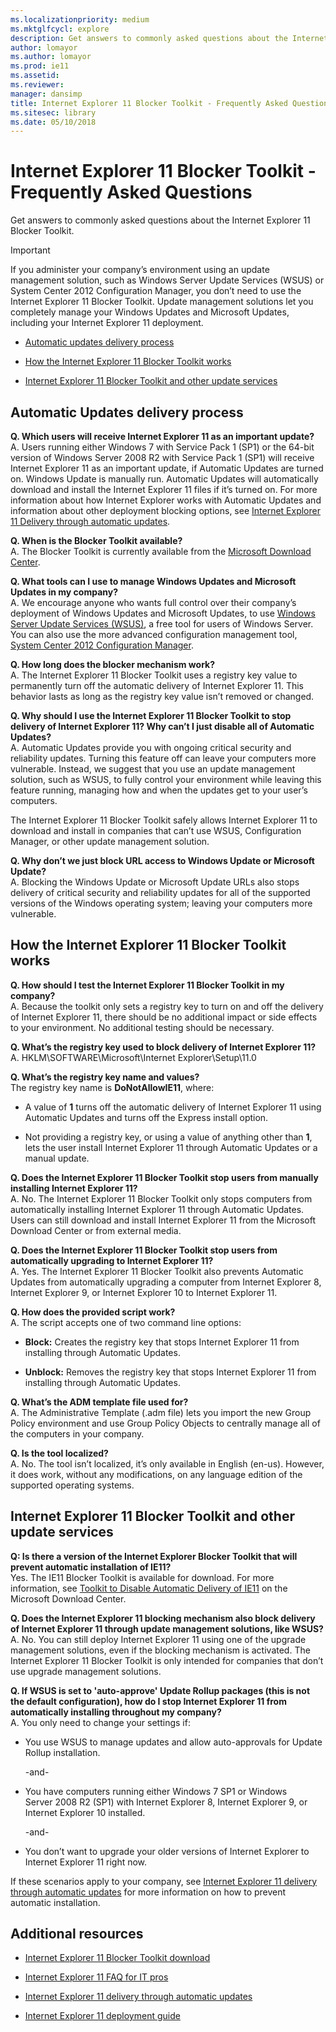 ```yaml
---
ms.localizationpriority: medium
ms.mktglfcycl: explore
description: Get answers to commonly asked questions about the Internet Explorer 11 Blocker Toolkit.
author: lomayor
ms.author: lomayor
ms.prod: ie11
ms.assetid: 
ms.reviewer: 
manager: dansimp
title: Internet Explorer 11 Blocker Toolkit - Frequently Asked Questions
ms.sitesec: library
ms.date: 05/10/2018
---
```


# Internet Explorer 11 Blocker Toolkit - Frequently Asked Questions

Get answers to commonly asked questions about the Internet Explorer 11 Blocker Toolkit.  

>[!Important]
>If you administer your company’s environment using an update management solution, such as Windows Server Update Services (WSUS) or System Center 2012 Configuration Manager, you don’t need to use the Internet Explorer 11 Blocker Toolkit. Update management solutions let you completely manage your Windows Updates and Microsoft Updates, including your Internet Explorer 11 deployment.

-   [Automatic updates delivery process](#automatic-updates-delivery-process)

-   [How the Internet Explorer 11 Blocker Toolkit works](#how-the-internet-explorer-11-blocker-toolkit-works)

-   [Internet Explorer 11 Blocker Toolkit and other update services](#internet-explorer-11-blocker-toolkit-and-other-update-services)

## Automatic Updates delivery process


**Q. Which users will receive Internet Explorer 11 as an important update?**  
A. Users running either Windows 7 with Service Pack 1 (SP1) or the 64-bit version of Windows Server 2008 R2 with Service Pack 1 (SP1) will receive Internet Explorer 11 as an important update, if Automatic Updates are turned on. Windows Update is manually run. Automatic Updates will automatically download and install the Internet Explorer 11 files if it’s turned on. For more information about how Internet Explorer works with Automatic Updates and information about other deployment blocking options, see [Internet Explorer 11 Delivery through automatic updates](../ie11-deploy-guide/ie11-delivery-through-automatic-updates.md).  
  
**Q. When is the Blocker Toolkit available?**  
A. The Blocker Toolkit is currently available from the [Microsoft Download Center](https://www.microsoft.com/download/details.aspx?id=40722).  
  
**Q. What tools can I use to manage Windows Updates and Microsoft Updates in my company?**  
A. We encourage anyone who wants full control over their company’s deployment of Windows Updates and Microsoft Updates, to use [Windows Server Update Services (WSUS)](https://docs.microsoft.com/windows-server/administration/windows-server-update-services/get-started/windows-server-update-services-wsus), a free tool for users of Windows Server. You can also use the more advanced configuration management tool, [System Center 2012 Configuration Manager](https://technet.microsoft.com/library/gg682041.aspx).  
  
**Q. How long does the blocker mechanism work?**  
A. The Internet Explorer 11 Blocker Toolkit uses a registry key value to permanently turn off the automatic delivery of Internet Explorer 11. This behavior lasts as long as the registry key value isn’t removed or changed.   
  
**Q. Why should I use the Internet Explorer 11 Blocker Toolkit to stop delivery of Internet Explorer 11? Why can’t I just disable all of Automatic Updates?**  
A. Automatic Updates provide you with ongoing critical security and reliability updates. Turning this feature off can leave your computers more vulnerable. Instead, we suggest that you use an update management solution, such as WSUS, to fully control your environment while leaving this feature running, managing how and when the updates get to your user’s computers.  
  
The Internet Explorer 11 Blocker Toolkit safely allows Internet Explorer 11 to download and install in companies that can’t use WSUS, Configuration Manager, or
other update management solution.  
  
**Q. Why don’t we just block URL access to Windows Update or Microsoft Update?**  
A. Blocking the Windows Update or Microsoft Update URLs also stops delivery of critical security and reliability updates for all of the supported versions of the Windows operating system; leaving your computers more vulnerable.

## How the Internet Explorer 11 Blocker Toolkit works

**Q. How should I test the Internet Explorer 11 Blocker Toolkit in my company?**  
A. Because the toolkit only sets a registry key to turn on and off the delivery of Internet Explorer 11, there should be no additional impact or side effects to your environment. No additional testing should be necessary.  
  
**Q. What’s the registry key used to block delivery of Internet Explorer 11?**  
A. HKLM\\SOFTWARE\\Microsoft\\Internet Explorer\\Setup\\11.0  
  
**Q. What’s the registry key name and values?**  
The registry key name is **DoNotAllowIE11**, where:

-   A value of **1** turns off the automatic delivery of Internet Explorer 11 using Automatic Updates and turns off the Express install option.

-   Not providing a registry key, or using a value of anything other than **1**, lets the user install Internet Explorer 11 through Automatic Updates or a
    manual update.

**Q. Does the Internet Explorer 11 Blocker Toolkit stop users from manually installing Internet Explorer 11?**  
A. No. The Internet Explorer 11 Blocker Toolkit only stops computers from automatically installing Internet Explorer 11 through Automatic Updates. Users can still download and install Internet Explorer 11 from the Microsoft Download Center or from external media.  
  
**Q. Does the Internet Explorer 11 Blocker Toolkit stop users from automatically upgrading to Internet Explorer 11?**  
A. Yes. The Internet Explorer 11 Blocker Toolkit also prevents Automatic Updates from automatically upgrading a computer from Internet Explorer 8, Internet Explorer 9, or Internet Explorer 10 to Internet Explorer 11.  
  
**Q. How does the provided script work?**  
A. The script accepts one of two command line options:

-   **Block:** Creates the registry key that stops Internet Explorer 11 from installing through Automatic Updates.

-   **Unblock:** Removes the registry key that stops Internet Explorer 11 from installing through Automatic Updates.

**Q. What’s the ADM template file used for?**  
A. The Administrative Template (.adm file) lets you import the new Group Policy environment and use Group Policy Objects to centrally manage all of the computers in your company.  
  
**Q. Is the tool localized?**  
A. No. The tool isn’t localized, it’s only available in English (en-us). However, it does work, without any modifications, on any language edition of the supported operating systems.

## Internet Explorer 11 Blocker Toolkit and other update services

**Q: Is there a version of the Internet Explorer Blocker Toolkit that will prevent automatic installation of IE11?**<br>
Yes. The IE11 Blocker Toolkit is available for download. For more information, see [Toolkit to Disable Automatic Delivery of IE11](https://go.microsoft.com/fwlink/p/?LinkId=328195) on the Microsoft Download Center.

**Q. Does the Internet Explorer 11 blocking mechanism also block delivery of Internet Explorer 11 through update management solutions, like WSUS?**  
A. No. You can still deploy Internet Explorer 11 using one of the upgrade management solutions, even if the blocking mechanism is activated. The Internet Explorer 11 Blocker Toolkit is only intended for companies that don’t use upgrade management solutions.  
  
**Q. If WSUS is set to 'auto-approve' Update Rollup packages (this is not the default configuration), how do I stop Internet Explorer 11 from automatically installing throughout my company?**  
A. You only need to change your settings if:

-   You use WSUS to manage updates and allow auto-approvals for Update Rollup installation.  

    -and-

-   You have computers running either Windows 7 SP1 or Windows Server 2008 R2 (SP1) with Internet Explorer 8, Internet Explorer 9, or Internet Explorer 10 installed.  

    -and-

-   You don’t want to upgrade your older versions of Internet Explorer to Internet Explorer 11 right now.

If these scenarios apply to your company, see [Internet Explorer 11 delivery through automatic updates](../ie11-deploy-guide/ie11-delivery-through-automatic-updates.md) for more information on how to prevent automatic installation.


## Additional resources

-   [Internet Explorer 11 Blocker Toolkit download](https://www.microsoft.com/download/details.aspx?id=40722)

-   [Internet Explorer 11 FAQ for IT pros](https://docs.microsoft.com/internet-explorer/ie11-faq/faq-for-it-pros-ie11)

-   [Internet Explorer 11 delivery through automatic updates](../ie11-deploy-guide/ie11-delivery-through-automatic-updates.md)

-   [Internet Explorer 11 deployment guide](https://docs.microsoft.com/internet-explorer/ie11-deploy-guide/index)
